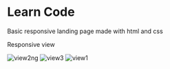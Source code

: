 # Learn Code
Basic responsive landing page made with html and css


Responsive view

![view2ng](https://github.com/lakshmana-git/responsiveWeb/assets/116294776/984c3332-9267-4b03-bea8-bb5a58d14c94)
![view3](https://github.com/lakshmana-git/responsiveWeb/assets/116294776/f66ddf14-d748-46ab-9e81-203b801b34e2)
![view1](https://github.com/lakshmana-git/responsiveWeb/assets/116294776/326d0bcd-61aa-4987-8ade-167fcc898fbe)
